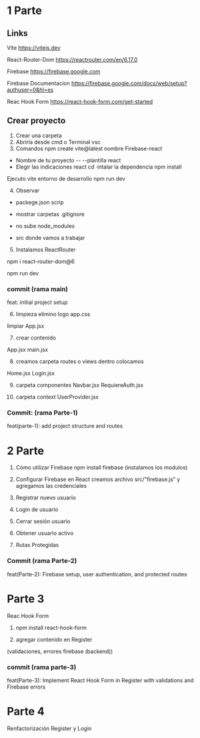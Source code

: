 # 1 Parte

## Links

Vite
https://vitejs.dev

React-Router-Dom
https://reactrouter.com/en/6.17.0

Firebase
https://firebase.google.com

Firebase Documentacion
https://firebase.google.com/docs/web/setup?authuser=0&hl=es

Reac Hook Form
https://react-hook-form.com/get-started



## Crear proyecto

1. Crear una carpeta 
2. Abrirla desde cmd o Terminal vsc
3. Comandos
npm create vite@latest 
nombre Firebase-react
- Nombre de tu proyecto -- --plantilla react
- Elegir las indicaciones
react
cd <directorio de tu nuevo proyecto>
·intalar la dependencia
npm install 

Ejecuto vite entorno de desarrollo 
npm run dev 

4. Observar
- packege.json scrip

- mostrar carpetas 
.gitignore
- no sube node_modules

- src donde vamos a trabajar

5. Instalamos 
ReactRouter

npm i react-router-dom@6

npm run dev

### commit (rama main)

feat: initial project setup


6. limpieza
elimino
logo
app.css

limpiar App.jsx

7. crear contenido

App.jsx
main.jsx

8. creamos carpeta routes o views dentro colocamos

Home.jsx
Login.jsx

9. carpeta componentes
Navbar.jsx
RequiereAuth.jsx

10. carpeta context
UserProvider.jsx

### Commit: (rama Parte-1)
feat(parte-1): add project structure and routes


# 2 Parte

1. Cómo utilizar Firebase
npm install firebase (instalamos los modulos)

2. Configurar Firebase en React
creamos archivo src/"firebase.js" y agregamos las credenciales

3. Registrar nuevo usuario


4. Login de usuario


5. Cerrar sesión usuario


6. Obtener usuario activo


7. Rutas Protegidas

### Commit (rama Parte-2)
feat(Parte-2): Firebase setup, user authentication, and protected routes



# Parte 3

Reac Hook Form

1. npm install react-hook-form

2. agregar contenido en Register

(validaciones, errores firebase (backend))

### commit  (rama parte-3)

feat(Parte-3): Implement React Hook Form in Register with validations and Firebase errors



# Parte 4

Renfactorización Register y Login



